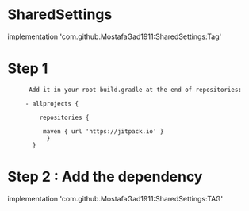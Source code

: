 # SharedSettings

  implementation 'com.github.MostafaGad1911:SharedSettings:Tag'

   
# Step 1
          Add it in your root build.gradle at the end of repositories:
          
         - allprojects {
		
	         repositories {
		
			  maven { url 'https://jitpack.io' }
		       } 
	       }

# Step 2 : Add the dependency
 

implementation 'com.github.MostafaGad1911:SharedSettings:TAG'
